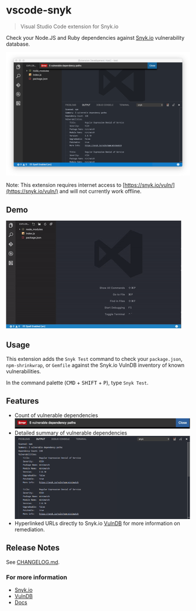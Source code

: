 # vscode-snyk
> Visual Studio Code extension for Snyk.io

Check your Node.JS and Ruby dependencies against [Snyk.io](https://snyk.io/) vulnerability database.

![feature X](images/vscode-snyk-screenshot.png)

Note: This extension requires internet access to [https://snyk.io/vuln/](https://snyk.io/vuln/) and will not currently work offline.

## Demo

![vscode-snyk demo](images/vscode-snyk-demo.gif)

## Usage

This extension adds the `Snyk Test` command to check your `package.json`, `npm-shrinkwrap`, or `Gemfile` against the Snyk.io VulnDB inventory of known vulnerabilities.

In the command palette (<kbd>CMD</kbd> + <kbd>SHIFT</kbd> + <kbd>P</kbd>), type `Snyk Test`.

## Features
- Count of vulnerable dependencies
  ![vuln count](images/vuln-count.png)
- Detailed summary of vulnerable dependencies
  ![vuln details](images/vuln-details.png)
- Hyperlinked URLs directly to Snyk.io [VulnDB](https://snyk.io/vuln/) for more information on remediation.

## Release Notes

See [CHANGELOG.md](CHANGELOG.md).

### For more information

- [Snyk.io](https://snyk.io)
- [VulnDB](https://snyk.io/vuln/)
- [Docs](https://snyk.io/docs/)
